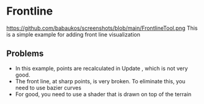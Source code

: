 # Frontline
https://github.com/babaukos/screenshots/blob/main/FrontlineTool.png
This is a simple example for adding front line visualization
## Problems
- In this example, points are recalculated in Update , which is not very good.
- The front line, at sharp points, is very broken. To eliminate this, you need to use bazier curves
- For good, you need to use a shader that is drawn on top of the terrain

